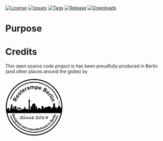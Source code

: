 [![License](https://img.shields.io/badge/License-CC%20BY--NC%204.0-lightgrey.svg)](https://creativecommons.org/licenses/by-nc/4.0/)
[![Issues](https://img.shields.io/github/issues/resterampeberlin/EyeSPI-PiCowbell)](https://github.com/resterampeberlin/EyeSPI-PiCowbell/issues)
[![Tags](https://img.shields.io/github/v/tag/resterampeberlin/EyeSPI-PiCowbell)](https://github.com/resterampeberlin/HEyeSPI-PiCowbell/tags)
[![Release](https://img.shields.io/github/v/release/resterampeberlin/EyeSPI-PiCowbell)](https://github.com/resterampeberlin/EyeSPI-PiCowbell.git)
[![Downloads](https://img.shields.io/github/downloads/resterampeberlin/EyeSPI-PiCowbell/total)](https://github.com/resterampeberlin/EyeSPI-PiCowbell.git)
              
# Purpose

# Credits

This open source code project is has been proudfully produced in Berlin (and other places around the globe) by

![Logo](img/Logo180x180.png)

